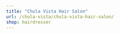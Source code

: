 ```yaml
---
title: "Chula Vista Hair Salon"
url: /chula-vista/chula-vista-hair-salon/
shop: hairdresser
---
```


